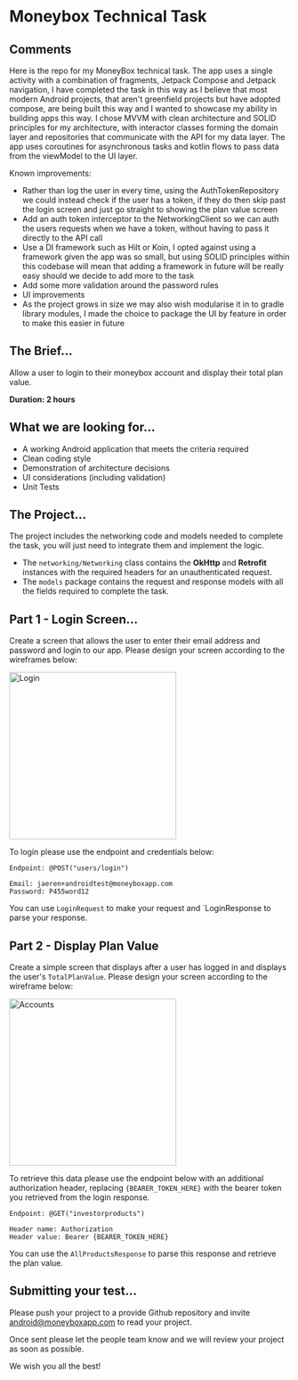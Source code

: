 # Moneybox Technical Task

## Comments
Here is the repo for my MoneyBox technical task. 
The app uses a single activity with a combination of fragments, Jetpack Compose and Jetpack navigation, I have completed the task in this way as I believe that most modern Android projects, that aren't greenfield projects but have adopted compose, are being built this way and I wanted to showcase my ability in building apps this way.
I chose MVVM with clean architecture and SOLID principles for my architecture, with interactor classes forming the domain layer and repositories that communicate with the API for my data layer.
The app uses coroutines for asynchronous tasks and kotlin flows to pass data from the viewModel to the UI layer.

Known improvements:
- Rather than log the user in every time, using the AuthTokenRepository we could instead check if the user has a token, if they do then skip past the login screen and just go straight to showing the plan value screen
- Add an auth token interceptor to the NetworkingClient so we can auth the users requests when we have a token, without having to pass it directly to the API call
- Use a DI framework such as Hilt or Koin, I opted against using a framework given the app was so small, but using SOLID principles within this codebase will mean that adding a framework in future will be really easy should we decide to add more to the task
- Add some more validation around the password rules 
- UI improvements
- As the project grows in size we may also wish modularise it in to gradle library modules, I made the choice to package the UI by feature in order to make this easier in future


## The Brief…
Allow a user to login to their moneybox account and display their total plan value.

**Duration: 2 hours**

## What we are looking for…
- A working Android application that meets the criteria required
- Clean coding style
- Demonstration of architecture decisions
- UI considerations (including validation)
- Unit Tests

## The Project…
The project includes the networking code and models needed to complete the task, you will just need to integrate them and implement the logic.

- The `networking/Networking` class contains the **OkHttp** and **Retrofit** instances with the required headers for an unauthenticated request.
- The `models` package contains the request and response models with all the fields required to complete the task.

## Part 1 - Login Screen…
Create a screen that allows the user to enter their email address and password and login to our app.  Please design your screen according to the wireframes below:

<img src="/images/login.png" alt="Login" width="300"/>

To login please use the endpoint and credentials below:
```
Endpoint: @POST("users/login")

Email: jaeren+androidtest@moneyboxapp.com
Password: P455word12
```
You can use `LoginRequest` to make your request and `LoginResponse to parse your response.

## Part 2 - Display Plan Value
Create a simple screen that displays after a user has logged in and displays the user's `TotalPlanValue`.  Please design your screen according to the wireframe below:

<img src="/images/accounts.png" alt="Accounts" width="300"/>

To retrieve this data please use the endpoint below with an additional authorization header, replacing `{BEARER_TOKEN_HERE}` with the bearer token you retrieved from the login response.

```
Endpoint: @GET("investorproducts")

Header name: Authorization
Header value: Bearer {BEARER_TOKEN_HERE}
```
You can use the `AllProductsResponse` to parse this response and retrieve the plan value.

## Submitting your test…
Please push your project to a provide Github repository and invite android@moneyboxapp.com to read your project.

Once sent please let the people team know and we will review your project as soon as possible.

We wish you all the best!
